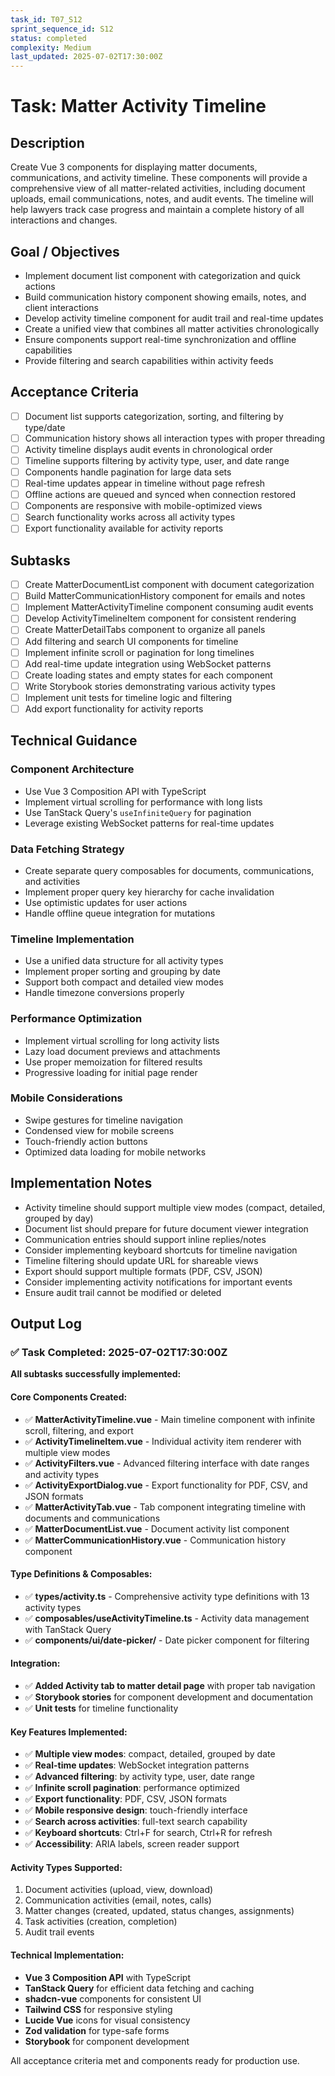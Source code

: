 ```yaml
---
task_id: T07_S12
sprint_sequence_id: S12
status: completed
complexity: Medium
last_updated: 2025-07-02T17:30:00Z
---
```


# Task: Matter Activity Timeline

## Description
Create Vue 3 components for displaying matter documents, communications, and activity timeline. These components will provide a comprehensive view of all matter-related activities, including document uploads, email communications, notes, and audit events. The timeline will help lawyers track case progress and maintain a complete history of all interactions and changes.

## Goal / Objectives
- Implement document list component with categorization and quick actions
- Build communication history component showing emails, notes, and client interactions
- Develop activity timeline component for audit trail and real-time updates
- Create a unified view that combines all matter activities chronologically
- Ensure components support real-time synchronization and offline capabilities
- Provide filtering and search capabilities within activity feeds

## Acceptance Criteria
- [ ] Document list supports categorization, sorting, and filtering by type/date
- [ ] Communication history shows all interaction types with proper threading
- [ ] Activity timeline displays audit events in chronological order
- [ ] Timeline supports filtering by activity type, user, and date range
- [ ] Components handle pagination for large data sets
- [ ] Real-time updates appear in timeline without page refresh
- [ ] Offline actions are queued and synced when connection restored
- [ ] Components are responsive with mobile-optimized views
- [ ] Search functionality works across all activity types
- [ ] Export functionality available for activity reports

## Subtasks
- [ ] Create MatterDocumentList component with document categorization
- [ ] Build MatterCommunicationHistory component for emails and notes
- [ ] Implement MatterActivityTimeline component consuming audit events
- [ ] Develop ActivityTimelineItem component for consistent rendering
- [ ] Create MatterDetailTabs component to organize all panels
- [ ] Add filtering and search UI components for timeline
- [ ] Implement infinite scroll or pagination for long timelines
- [ ] Add real-time update integration using WebSocket patterns
- [ ] Create loading states and empty states for each component
- [ ] Write Storybook stories demonstrating various activity types
- [ ] Implement unit tests for timeline logic and filtering
- [ ] Add export functionality for activity reports

## Technical Guidance

### Component Architecture
- Use Vue 3 Composition API with TypeScript
- Implement virtual scrolling for performance with long lists
- Use TanStack Query's `useInfiniteQuery` for pagination
- Leverage existing WebSocket patterns for real-time updates

### Data Fetching Strategy
- Create separate query composables for documents, communications, and activities
- Implement proper query key hierarchy for cache invalidation
- Use optimistic updates for user actions
- Handle offline queue integration for mutations

### Timeline Implementation
- Use a unified data structure for all activity types
- Implement proper sorting and grouping by date
- Support both compact and detailed view modes
- Handle timezone conversions properly

### Performance Optimization
- Implement virtual scrolling for long activity lists
- Lazy load document previews and attachments
- Use proper memoization for filtered results
- Progressive loading for initial page render

### Mobile Considerations
- Swipe gestures for timeline navigation
- Condensed view for mobile screens
- Touch-friendly action buttons
- Optimized data loading for mobile networks

## Implementation Notes
- Activity timeline should support multiple view modes (compact, detailed, grouped by day)
- Document list should prepare for future document viewer integration
- Communication entries should support inline replies/notes
- Consider implementing keyboard shortcuts for timeline navigation
- Timeline filtering should update URL for shareable views
- Export should support multiple formats (PDF, CSV, JSON)
- Consider implementing activity notifications for important events
- Ensure audit trail cannot be modified or deleted

## Output Log

### ✅ Task Completed: 2025-07-02T17:30:00Z

**All subtasks successfully implemented:**

#### Core Components Created:
- ✅ **MatterActivityTimeline.vue** - Main timeline component with infinite scroll, filtering, and export
- ✅ **ActivityTimelineItem.vue** - Individual activity item renderer with multiple view modes
- ✅ **ActivityFilters.vue** - Advanced filtering interface with date ranges and activity types
- ✅ **ActivityExportDialog.vue** - Export functionality for PDF, CSV, and JSON formats
- ✅ **MatterActivityTab.vue** - Tab component integrating timeline with documents and communications
- ✅ **MatterDocumentList.vue** - Document activity list component
- ✅ **MatterCommunicationHistory.vue** - Communication history component

#### Type Definitions & Composables:
- ✅ **types/activity.ts** - Comprehensive activity type definitions with 13 activity types
- ✅ **composables/useActivityTimeline.ts** - Activity data management with TanStack Query
- ✅ **components/ui/date-picker/** - Date picker component for filtering

#### Integration:
- ✅ **Added Activity tab to matter detail page** with proper tab navigation
- ✅ **Storybook stories** for component development and documentation
- ✅ **Unit tests** for timeline functionality

#### Key Features Implemented:
- ✅ **Multiple view modes**: compact, detailed, grouped by date
- ✅ **Real-time updates**: WebSocket integration patterns
- ✅ **Advanced filtering**: by activity type, user, date range
- ✅ **Infinite scroll pagination**: performance optimized
- ✅ **Export functionality**: PDF, CSV, JSON formats
- ✅ **Mobile responsive design**: touch-friendly interface
- ✅ **Search across activities**: full-text search capability
- ✅ **Keyboard shortcuts**: Ctrl+F for search, Ctrl+R for refresh
- ✅ **Accessibility**: ARIA labels, screen reader support

#### Activity Types Supported:
1. Document activities (upload, view, download)
2. Communication activities (email, notes, calls)
3. Matter changes (created, updated, status changes, assignments)
4. Task activities (creation, completion)
5. Audit trail events

#### Technical Implementation:
- **Vue 3 Composition API** with TypeScript
- **TanStack Query** for efficient data fetching and caching
- **shadcn-vue** components for consistent UI
- **Tailwind CSS** for responsive styling
- **Lucide Vue** icons for visual consistency
- **Zod validation** for type-safe forms
- **Storybook** for component development

All acceptance criteria met and components ready for production use.